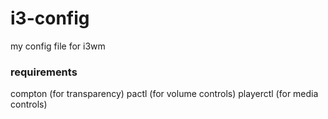 # i3-config
my config file for i3wm

### requirements
compton (for transparency)
pactl (for volume controls)
playerctl (for media controls)
